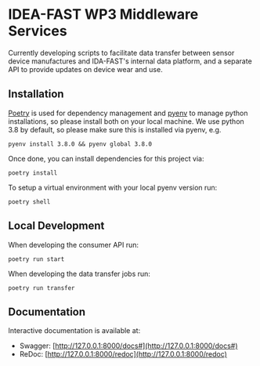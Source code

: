 # IDEA-FAST WP3 Middleware Services

Currently developing scripts to facilitate data transfer between sensor device manufactures and IDA-FAST's internal data platform, and a separate API to provide updates on device wear and use.

## Installation

[Poetry](https://python-poetry.org/) is used for dependency management and
[pyenv](https://github.com/pyenv/pyenv) to manage python installations, so
please install both on your local machine. We use python 3.8 by default, so
please make sure this is installed via pyenv, e.g.

    pyenv install 3.8.0 && pyenv global 3.8.0

Once done, you can install dependencies for this project via:

    poetry install

To setup a virtual environment with your local pyenv version run:

    poetry shell

## Local Development

When developing the consumer API run:

    poetry run start

When developing the data transfer jobs run:

    poetry run transfer

## Documentation

Interactive documentation is available at:

- Swagger: [http://127.0.0.1:8000/docs#](http://127.0.0.1:8000/docs#)
- ReDoc: [http://127.0.0.1:8000/redoc](http://127.0.0.1:8000/redoc)
